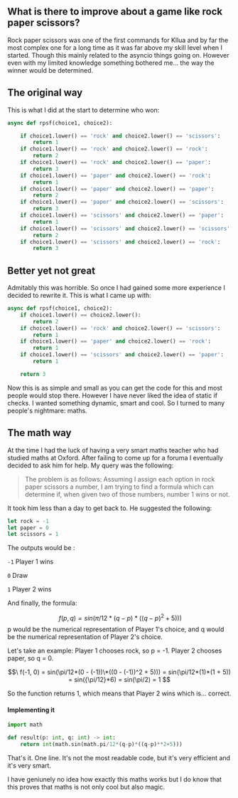 ## What is there to improve about a game like rock paper scissors?
Rock paper scissors was one of the first commands for Kllua and by far the most complex one for a long time as it was far above my skill level when I started. Though this mainly related to the asyncio things going on. 
However even with my limited knowledge something bothered me... the way the winner would be determined.

## The original way
This is what I did at the start to determine who won: 
```py
async def rpsf(choice1, choice2):

    if choice1.lower() == 'rock' and choice2.lower() == 'scissors':
        return 1
    if choice1.lower() == 'rock' and choice2.lower() == 'rock':
        return 2
    if choice1.lower() == 'rock' and choice2.lower() == 'paper':
        return 3
    if choice1.lower() == 'paper' and choice2.lower() == 'rock':
        return 1
    if choice1.lower() == 'paper' and choice2.lower() == 'paper':
        return 2
    if choice1.lower() == 'paper' and choice2.lower() == 'scissors':
        return 3
    if choice1.lower() == 'scissors' and choice2.lower() == 'paper':
        return 1
    if choice1.lower() == 'scissors' and choice2.lower() == 'scissors':
        return 2
    if choice1.lower() == 'scissors' and choice2.lower() == 'rock':
        return 3
```
## Better yet not great
Admitably this was horrible. So once I had gained some more experience I decided to rewrite it. This is what I came up with:
```py
async def rpsf(choice1, choice2):
    if choice1.lower() == choice2.lower():
        return 2
    if choice1.lower() == 'rock' and choice2.lower() == 'scissors':
        return 1
    if choice1.lower() == 'paper' and choice2.lower() == 'rock':
        return 1
    if choice1.lower() == 'scissors' and choice2.lower() == 'paper':
        return 1

    return 3
```
Now this is as simple and small as you can get the code for this and most people would stop there. However I have never liked the idea of static if checks. I wanted something dynamic, smart and cool. So I turned to many people's nightmare: maths.

## The math way
At the time I had the luck of having a very smart maths teacher who had studied maths at Oxford. After failing to come up for a foruma I eventually decided to ask him for help. 
My query was the following:
> The problem is as follows: Assuming I assign each option in rock paper scissors a number, I am trying to find a formula which can determine if, when given two of those numbers, number 1 wins or not. 

It took him less than a day to get back to. He suggested the following:
```js
let rock = -1
let paper = 0
let scissors = 1
```
The outputs would be :

`-1` Player 1 wins

`0` Draw

`1` Player 2 wins

And finally, the formula:

$$\ f(p, q) = sin(\pi/12*(q - p)*((q - p)^2 + 5))) $$
p would be the numerical representation of Player 1's choice, and q would be the numerical representation of Player 2's choice.

Let's take an example:
Player 1 chooses rock, so p = -1. Player 2 chooses paper, so q = 0.

$$\ f(-1, 0) = sin(\pi/12*(0 - (-1))\*((0 - (-1))^2 + 5))) = sin(\pi/12*(1)*(1 + 5)) = sin({\pi/12}*6) = sin(\pi/2) = 1 $$

So the function returns 1, which means that Player 2 wins which is... correct.

#### Implementing it
```py
import math

def result(p: int, q: int) -> int:
    return int(math.sin(math.pi/12*(q-p)*((q-p)**2+5)))
```
That's it. One line. It's not the most readable code, but it's very efficient and it's very smart.

I have geniunely no idea how exactly this maths works but I do know that this proves that maths is not only cool but also magic.
